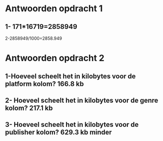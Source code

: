 # Antwoorden opdracht 1

1- 171*16719=2858949
------------------------
2-2858949/1000=2858.949

# Antwoorden opdracht 2

1-Hoeveel scheelt het in kilobytes voor de platform kolom?
 166.8 kb 
 -------------------------
 2- Hoeveel scheelt het in kilobytes voor de genre kolom? 
 217.1 kb
 -------------------------
 3- Hoeveel scheelt het in kilobytes voor de publisher kolom?
 629.3 kb minder
 -------------------------